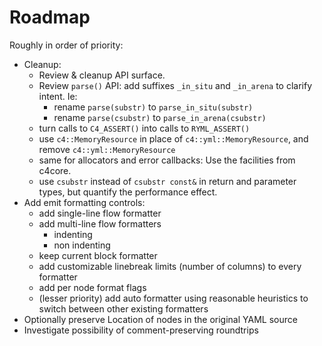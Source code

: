 # Roadmap

Roughly in order of priority:

  * Cleanup:
    * Review & cleanup API surface.
    * Review `parse()` API: add suffixes `_in_situ` and `_in_arena` to clarify
      intent. Ie:
      * rename `parse(substr)` to `parse_in_situ(substr)`
      * rename `parse(csubstr)` to `parse_in_arena(csubstr)`
    * turn calls to `C4_ASSERT()` into calls to `RYML_ASSERT()`
    * use `c4::MemoryResource` in place of `c4::yml::MemoryResource`, and
      remove `c4::yml::MemoryResource`
    * same for allocators and error callbacks: Use the facilities from c4core.
    * use `csubstr` instead of `csubstr const&` in return and parameter types, but
      quantify the performance effect.
  * Add emit formatting controls:
    * add single-line flow formatter
    * add multi-line flow formatters
      * indenting
      * non indenting
    * keep current block formatter
    * add customizable linebreak limits (number of columns) to every formatter
    * add per node format flags
    * (lesser priority) add auto formatter using reasonable heuristics to
      switch between other existing formatters
  * Optionally preserve Location of nodes in the original YAML source
  * Investigate possibility of comment-preserving roundtrips
